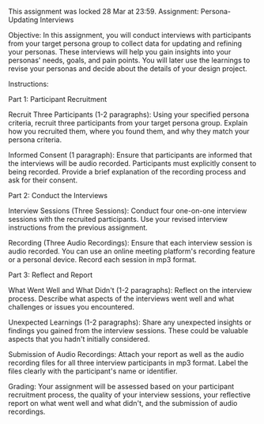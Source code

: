 This assignment was locked 28 Mar at 23:59.
Assignment: Persona-Updating Interviews

Objective: In this assignment, you will conduct interviews with participants from your target persona group to collect data for updating and refining your personas. These interviews will help you gain insights into your personas' needs, goals, and pain points. You will later use the learnings to revise your personas and decide about the details of your design project. 

 

Instructions:

Part 1: Participant Recruitment

Recruit Three Participants (1-2 paragraphs): Using your specified persona criteria, recruit three participants from your target persona group. Explain how you recruited them, where you found them, and why they match your persona criteria.

Informed Consent (1 paragraph): Ensure that participants are informed that the interviews will be audio recorded. Participants must explicitly consent to being recorded. Provide a brief explanation of the recording process and ask for their consent.

 

Part 2: Conduct the Interviews

Interview Sessions (Three Sessions): Conduct four one-on-one interview sessions with the recruited participants. Use your revised interview instructions from the previous assignment.

Recording (Three Audio Recordings): Ensure that each interview session is audio recorded. You can use an online meeting platform's recording feature or a personal device. Record each session in mp3 format.

 

Part 3: Reflect and Report

What Went Well and What Didn't (1-2 paragraphs): Reflect on the interview process. Describe what aspects of the interviews went well and what challenges or issues you encountered.

Unexpected Learnings (1-2 paragraphs): Share any unexpected insights or findings you gained from the interview sessions. These could be valuable aspects that you hadn't initially considered.

Submission of Audio Recordings: Attach your report as well as the audio recording files for all three interview participants in mp3 format. Label the files clearly with the participant's name or identifier.

 

Grading: Your assignment will be assessed based on your participant recruitment process, the quality of your interview sessions, your reflective report on what went well and what didn't, and the submission of audio recordings.

